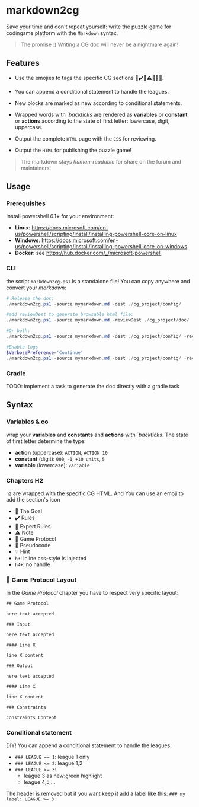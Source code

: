 # markdown2cg

Save your time and don't repeat yourself: write the puzzle game for codingame platform with the `Markdown` syntax.

> The promise :) Writing a CG doc will never be a nightmare again!

## Features

* Use the emojies to tags the specific CG sections 🎯✔️🐯⚠️🧾📝💡.
* You can append a conditional statement to handle the leagues. 
* New blocks are marked as new according to conditional statements.
* Wrapped words with *`backticks* are rendered as **variables** or **constant** or **actions** according to  the state of first letter: lowercase, digit, uppercase.

* Output the complete `HTML` page with the `CSS` for reviewing.
* Output the `HTML` for publishing the puzzle game!

> The markdown stays *human-readable* for share on the forum and maintainers!

## Usage

### Prerequisites

Install powershell 6.1+ for your environment:
* **Linux**: https://docs.microsoft.com/en-us/powershell/scripting/install/installing-powershell-core-on-linux
* **Windows**: https://docs.microsoft.com/en-us/powershell/scripting/install/installing-powershell-core-on-windows
* **Docker**: see https://hub.docker.com/_/microsoft-powershell

### CLI

the script `markdown2cg.ps1` is a standalone file! You can copy anywhere and convert your *markdown*:

```powershell
# Release the doc:
./markdown2cg.ps1 -source mymarkdown.md -dest ./cg_project/config/

#add reviewDest to generate browsable html file:
./markdown2cg.ps1 -source mymarkdown.md -reviewDest ./cg_project/doc/

#Or both:
./markdown2cg.ps1 -source mymarkdown.md -dest ./cg_project/config/ -reviewDest ./cg_project/doc/

#Enable logs
$VerbosePreference='Continue'
./markdown2cg.ps1 -source mymarkdown.md -dest ./cg_project/config/ -reviewDest ./cg_project/doc/

```

### Gradle

TODO: implement a task to generate the doc directly with a gradle task

## Syntax

### Variables & co 

wrap your **variables** and **constants** and **actions**  with *`backticks*. The state of first letter determine the type: 
* **action** (uppercase): `ACTION`,  `ACTION 10`
* **constant** (digit): `000`, `-1`, `+10 units`, `5` 
* **variable** (lowercase): `variable`

### Chapters H2

`h2` are wrapped with the specific CG HTML. And You can use an emoji to add the section's icon
  * 🎯 The Goal
  * ✔️ Rules
  * 🐯 Expert Rules
  * ⚠️ Note
  * 🧾 Game Protocol
  * 📝 Pseudocode
  * 💡 Hint
* `h3`: inline css-style is injected
* `h4+`: no handle

### 🧾 Game Protocol Layout

In the *Game Protocol* chapter you have to respect very specific layout:

```
## Game Protocol

here text accepted

### Input

here text accepted

#### Line X

line X content

### Output

here text accepted

#### Line X

line X content

### Constraints

Constraints_Content

```

### Conditional statement

DIY! You can append a conditional statement to handle the leagues:

* `### LEAGUE == 1`: league 1 only
* `### LEAGUE <= 2`: league 1,2
* `### LEAGUE >= 3`:
  * league 3 as new:green highlight
  * league 4,5,...

The header is removed but if you want keep it add a label like this: `### my label: LEAGUE >= 3`
